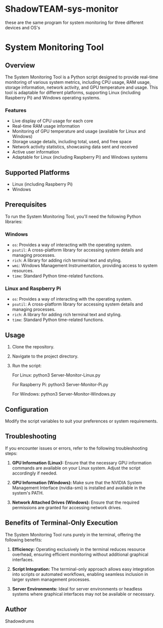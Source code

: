 # ShadowTEAM-sys-monitor
these are the same program for system monitoring for three different devices and OS's

# System Monitoring Tool

## Overview

The System Monitoring Tool is a Python script designed to provide real-time monitoring of various system metrics, including CPU usage, RAM usage, storage information, network activity, and GPU temperature and usage. This tool is adaptable for different platforms, supporting Linux (including Raspberry Pi) and Windows operating systems.

### Features

- Live display of CPU usage for each core
- Real-time RAM usage information
- Monitoring of GPU temperature and usage (available for Linux and Windows)
- Storage usage details, including total, used, and free space
- Network activity statistics, showcasing data sent and received
- Active user information
- Adaptable for Linux (including Raspberry Pi) and Windows systems

## Supported Platforms

- Linux (including Raspberry Pi)
- Windows

## Prerequisites

To run the System Monitoring Tool, you'll need the following Python libraries:

### Windows

- `os`: Provides a way of interacting with the operating system.
- `psutil`: A cross-platform library for accessing system details and managing processes.
- `rich`: A library for adding rich terminal text and styling.
- `wmi`: Windows Management Instrumentation, providing access to system resources.
- `time`: Standard Python time-related functions.

### Linux and Raspberry Pi

- `os`: Provides a way of interacting with the operating system.
- `psutil`: A cross-platform library for accessing system details and managing processes.
- `rich`: A library for adding rich terminal text and styling.
- `time`: Standard Python time-related functions.

## Usage

1. Clone the repository.

2. Navigate to the project directory.

3. Run the script:

   For Linux:
python3 Server-Monitor-Linux.py

   For Raspberry Pi:
python3 Server-Monitor-Pi.py

   For Windows:
python3 Server-Monitor-Windows.py


## Configuration

Modify the script variables to suit your preferences or system requirements.

## Troubleshooting

If you encounter issues or errors, refer to the following troubleshooting steps:

1. **GPU Information (Linux):** Ensure that the necessary GPU information commands are available on your Linux system. Adjust the script accordingly if needed.

2. **GPU Information (Windows):** Make sure that the NVIDIA System Management Interface (nvidia-smi) is installed and available in the system's PATH.

3. **Network Attached Drives (Windows):** Ensure that the required permissions are granted for accessing network drives.

## Benefits of Terminal-Only Execution

The System Monitoring Tool runs purely in the terminal, offering the following benefits:

1. **Efficiency:** Operating exclusively in the terminal reduces resource overhead, ensuring efficient monitoring without additional graphical interfaces.

2. **Script Integration:** The terminal-only approach allows easy integration into scripts or automated workflows, enabling seamless inclusion in larger system management processes.

3. **Server Environments:** Ideal for server environments or headless systems where graphical interfaces may not be available or necessary.

## Author

Shadowdrums

